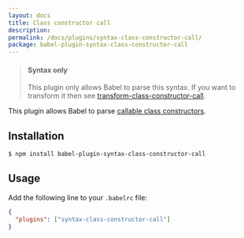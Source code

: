 ```yaml
---
layout: docs
title: Class constructor call
description:
permalink: /docs/plugins/syntax-class-constructor-call/
package: babel-plugin-syntax-class-constructor-call
---
```


<blockquote class="babel-callout babel-callout-info">
  <h4>Syntax only</h4>
  <p>
    This plugin only allows Babel to parse this syntax. If you want to transform it then
    see <a href="/docs/plugins/transform-class-constructor-call">transform-class-constructor-call</a>.
  </p>
</blockquote>

This plugin allows Babel to parse [callable class constructors](https://github.com/tc39/ecma262/blob/master/workingdocs/callconstructor.md).

## Installation

```sh
$ npm install babel-plugin-syntax-class-constructor-call
```

## Usage

Add the following line to your `.babelrc` file:

```json
{
  "plugins": ["syntax-class-constructor-call"]
}
```
